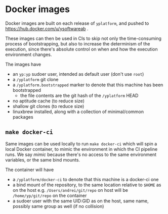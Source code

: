 # Docker images

Docker images are built on each release of `yplatform`,
and pushed to https://hub.docker.com/u/ysoftwareab .

These images can then be used in CIs to skip not only the time-consuming process of bootstrapping,
but also to increase the determinism of the execution,
since there's absolute control on when and how the execution environment changes.

The images have

* an `yp:yp` sudoer user, intended as default user (don't use `root`)
* a `/yplatform` git clone
* a `/yplatform.bootstrapped` marker to denote that this machine has been bootstrapped
  * the file contents are the git hash of the `/yplatform` HEAD
* no aptitude cache (to reduce size)
* shallow git clones (to reduce size)
* linuxbrew installed, along with a collection of minimal/common packages


## `make docker-ci`

Same images can be used locally to run `make docker-ci`
which will spin a local Docker container, to mimic the environment in which the CI pipeline runs.
We say *mimic* because there's no access to the same environment variables, or the same bind mounts.

The container will have

* a `/yplatform/docker-ci` to denote that this machine is a docker-ci one
* a bind mount of the repository, to the same location relative to `$HOME` as on the host
e.g. `/Users/andrei/git/repo` on host will be `/home/yp/git/repo` on the container
* a sudoer user with the same UID:GID as on the host, same name,
possibly same group as well (if no collision)
